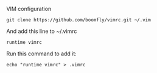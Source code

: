 VIM configuration

```
git clone https://github.com/boomfly/vimrc.git ~/.vim
```

And add this line to ~/.vimrc

```
runtime vimrc
```

Run this command to add it:

```
echo "runtime vimrc" > .vimrc
```
